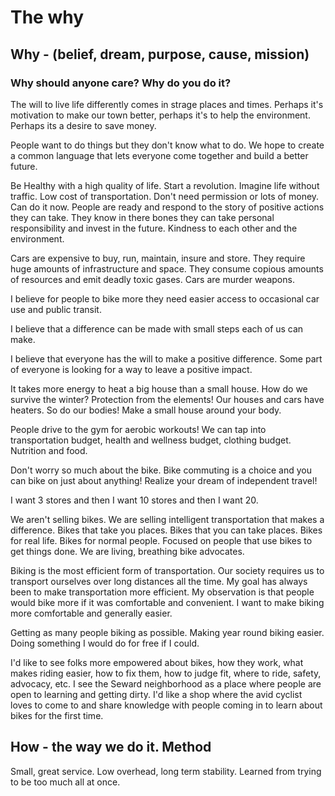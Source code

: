 # The why

## Why - (belief, dream, purpose, cause, mission)

### Why should anyone care? Why do you do it?

The will to live life differently comes in strage places and times. Perhaps it's motivation to make our town better, perhaps it's to help the environment. Perhaps its a desire to save money.

People want to do things but they don't know what to do. We hope to create a common language that lets everyone come together and build a better future.

Be Healthy with a high quality of life. Start a revolution. Imagine life without traffic. Low cost of transportation. Don't need permission or lots of money. Can do it now. People are ready and respond to the story of positive actions they can take. They know in there bones they can take personal responsibility and invest in the future. Kindness to each other and the environment.

Cars are expensive to buy, run, maintain, insure and store. They require huge amounts of infrastructure and space. They consume copious amounts of resources and emit deadly toxic gases. Cars are murder weapons.

I believe for people to bike more they need easier access to occasional car use and public transit.

I believe that a difference can be made with small steps each of us can make.

I believe that everyone has the will to make a positive difference. Some part of everyone is looking for a way to leave a positive impact.

It takes more energy to heat a big house than a small house. How do we survive the winter? Protection from the elements! Our houses and cars have heaters. So do our bodies! Make a small house around your body.

People drive to the gym for aerobic workouts! We can tap into transportation budget, health and wellness budget, clothing budget. Nutrition and food.

Don't worry so much about the bike. Bike commuting is a choice and you can bike on just about anything! Realize your dream of independent travel!

I want 3 stores and then I want 10 stores and then I want 20.

We aren't selling bikes. We are selling intelligent transportation that makes a difference. Bikes that take you places. Bikes that you can take places. Bikes for real life. Bikes for normal people. Focused on people that use bikes to get things done. We are living, breathing bike advocates.

Biking is the most efficient form of transportation. Our society requires us to transport ourselves over long distances all the time. My goal has always been to make transportation more efficient. My observation is that people would bike more if it was comfortable and convenient. I want to make biking more comfortable and generally easier.

Getting as many people biking as possible.
Making year round biking easier.
Doing something I would do for free if I could.

I'd like to see folks more empowered about bikes, how they work, what makes riding easier, how to fix them, how to judge fit, where to ride, safety, advocacy, etc. I see the Seward neighborhood as a place where people are open to learning and getting dirty. I'd like a shop where the avid cyclist loves to come to and share knowledge with people coming in to learn about bikes for the first time.

## How - the way we do it. Method

Small, great service. Low overhead, long term stability. Learned from trying to be too much all at once.
